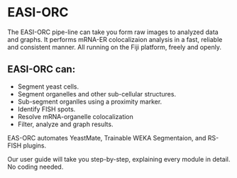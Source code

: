 # EASI-ORC
The EASI-ORC pipe-line can take you form raw images to analyzed data and graphs. It performs mRNA-ER colocalizaion analysis in a fast, reliable and consistent manner. All running on the Fiji platform, freely and openly.


## EASI-ORC can:
* Segment yeast cells.
* Segment organelles and other sub-cellular structures.
* Sub-segment organlles using a proximity marker.
* Identify FISH spots.
* Resolve mRNA-organelle colocalization
* Filter, analyze and graph results.

EAS-ORC automates YeastMate, Trainable WEKA Segmentaion, and RS-FISH plugins.

Our user guide will take you step-by-step, explaining every module in detail.
No coding needed.
